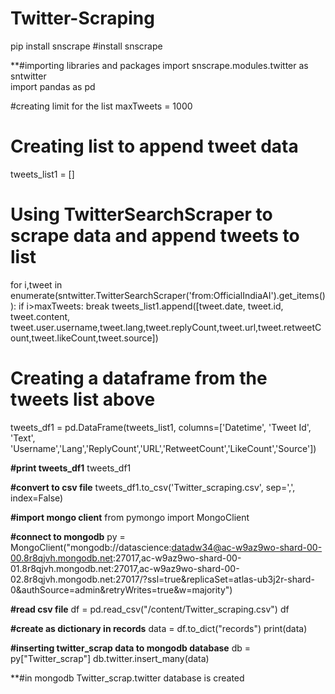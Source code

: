 # Twitter-Scraping


pip install snscrape   #install snscrape

**#importing libraries and packages
import snscrape.modules.twitter as sntwitter    
import pandas as pd

#creating limit for the list
maxTweets = 1000

# Creating list to append tweet data 
tweets_list1 = []

# Using TwitterSearchScraper to scrape data and append tweets to list
for i,tweet in enumerate(sntwitter.TwitterSearchScraper('from:OfficialIndiaAI').get_items()):
    if i>maxTweets:
        break
    tweets_list1.append([tweet.date, tweet.id, tweet.content, tweet.user.username,tweet.lang,tweet.replyCount,tweet.url,tweet.retweetCount,tweet.likeCount,tweet.source])

# Creating a dataframe from the tweets list above
tweets_df1 = pd.DataFrame(tweets_list1, columns=['Datetime', 'Tweet Id', 'Text', 'Username','Lang','ReplyCount','URL','RetweetCount','LikeCount','Source'])

**#print tweets_df1**
tweets_df1

**#convert to csv file**
tweets_df1.to_csv('Twitter_scraping.csv', sep=',', index=False)

**#import mongo client**
from pymongo import MongoClient

**#connect to mongodb**
py = MongoClient("mongodb://datascience:datadw34@ac-w9az9wo-shard-00-00.8r8qjvh.mongodb.net:27017,ac-w9az9wo-shard-00-01.8r8qjvh.mongodb.net:27017,ac-w9az9wo-shard-00-02.8r8qjvh.mongodb.net:27017/?ssl=true&replicaSet=atlas-ub3j2r-shard-0&authSource=admin&retryWrites=true&w=majority")

**#read csv file**
df = pd.read_csv("/content/Twitter_scraping.csv")
df

**#create as dictionary in records**
data = df.to_dict("records")
print(data)

**#inserting twitter_scrap data to mongodb database**
db = py["Twitter_scrap"]
db.twitter.insert_many(data)

**#in mongodb Twitter_scrap.twitter database is created

